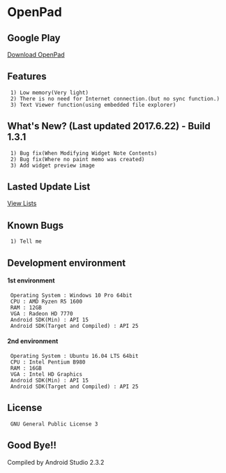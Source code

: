# OpenPad
## Google Play
[Download OpenPad](https://play.google.com/store/apps/details?id=com.eskeptor.openTextViewer)
## Features
```
 1) Low memory(Very light)
 2) There is no need for Internet connection.(but no sync function.)
 3) Text Viewer function(using embedded file explorer)
```
## What's New? (Last updated 2017.6.22) - Build 1.3.1
```
 1) Bug fix(When Modifying Widget Note Contents)
 2) Bug fix(Where no paint memo was created)
 3) Add widget preview image
```
## Lasted Update List
[View Lists](./UPDATE.md)
## Known Bugs
```
 1) Tell me
```
## Development environment
#### 1st environment
```
 Operating System : Windows 10 Pro 64bit
 CPU : AMD Ryzen R5 1600
 RAM : 12GB
 VGA : Radeon HD 7770
 Android SDK(Min) : API 15
 Android SDK(Target and Compiled) : API 25
```
#### 2nd environment
```
 Operating System : Ubuntu 16.04 LTS 64bit
 CPU : Intel Pentium B980
 RAM : 16GB
 VGA : Intel HD Graphics
 Android SDK(Min) : API 15
 Android SDK(Target and Compiled) : API 25
```
## License
```
 GNU General Public License 3
```
## Good Bye!!
Compiled by Android Studio 2.3.2
